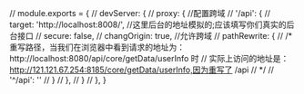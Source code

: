 // module.exports = {
//     devServer: {
//     proxy: {  //配置跨域
//       '/api': {
//         target: 'http://localhost:8008/',  //这里后台的地址模拟的;应该填写你们真实的后台接口
//         secure: false,
//         changOrigin: true,  //允许跨域
//         pathRewrite: {
//           /* 重写路径，当我们在浏览器中看到请求的地址为：http://localhost:8080/api/core/getData/userInfo 时
//             实际上访问的地址是：http://121.121.67.254:8185/core/getData/userInfo,因为重写了 /api
//            */
//           '^/api': '' 
//         }
//       },
//     }
//   },
}